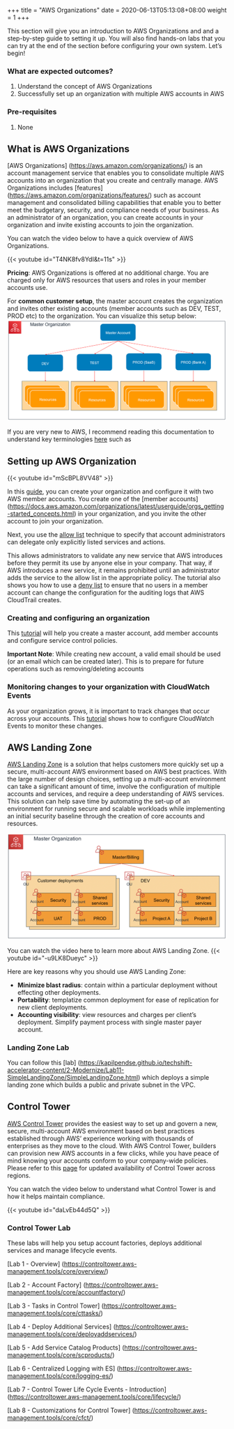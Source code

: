 +++
title = "AWS Organizations"
date =  2020-06-13T05:13:08+08:00
weight = 1
+++

This section will give you an introduction to AWS Organizations and and a step-by-step guide to setting it up. You will also find hands-on labs that you can try at the end of the section before configuring your own system. Let’s begin!

### What are expected outcomes?

1. Understand the concept of AWS Organizations
2. Successfully set up an organization with multiple AWS accounts in AWS

### Pre-requisites

1. None

## What is AWS Organizations

[AWS Organizations] (https://aws.amazon.com/organizations/) is an account management service that enables you to consolidate multiple AWS accounts into an organization that you create and centrally manage. AWS Organizations includes [features] (https://aws.amazon.com/organizations/features/) such as account management and consolidated billing capabilities that enable you to better meet the budgetary, security, and compliance needs of your business. As an administrator of an organization, you can create accounts in your organization and invite existing accounts to join the organization.

You can watch the video below to have a quick overview of AWS Organizations.

{{< youtube id="T4NK8fv8YdI&t=11s" >}}

**Pricing**: AWS Organizations is offered at no additional charge. You are charged only for AWS resources that users and roles in your member accounts use.

For **common customer setup**, the master account creates the organization and invites other existing accounts (member accounts such as DEV, TEST, PROD etc) to the organization. You can visualize this setup below:
![Basic organization setup](../img/AWSOrganization_basicSetup.png)

If you are very new to AWS, I recommend reading this documentation to understand key terminologies [here](https://docs.aws.amazon.com/organizations/latest/userguide/orgs_getting-started_concepts.html) such as

## Setting up AWS Organization

{{< youtube id="mScBPL8VV48" >}}

In this [guide](https://aws.amazon.com/premiumsupport/knowledge-center/get-started-organizations/), you can create your organization and configure it with two AWS member accounts. You create one of the [member accounts] (https://docs.aws.amazon.com/organizations/latest/userguide/orgs_getting-started_concepts.html) in your organization, and you invite the other account to join your organization. 

Next, you use the [allow list](https://docs.aws.amazon.com/organizations/latest/userguide/orgs_getting-started_concepts.html#allowlist) technique to specify that account administrators can delegate only explicitly listed services and actions. 

This allows administrators to validate any new service that AWS introduces before they permit its use by anyone else in your company. That way, if AWS introduces a new service, it remains prohibited until an administrator adds the service to the allow list in the appropriate policy. The tutorial also shows you how to use a [deny list](https://docs.aws.amazon.com/organizations/latest/userguide/orgs_getting-started_concepts.html#denylist) to ensure that no users in a member account can change the configuration for the auditing logs that AWS CloudTrail creates.

### Creating and configuring an organization

This [tutorial](https://docs.aws.amazon.com/organizations/latest/userguide/orgs_tutorials_basic.html) will help you create a master account, add member accounts and configure service control policies.

**Important Note**:
While creating new account, a valid email should be used (or an email which can be created later). This is to prepare for future operations such as removing/deleting accounts

### Monitoring changes to your organization with CloudWatch Events

As your organization grows, it is important to track changes that occur across your accounts. This [tutorial](https://docs.aws.amazon.com/organizations/latest/userguide/orgs_tutorials_cwe.html) shows how to configure CloudWatch Events to monitor these changes.

## AWS Landing Zone

[AWS Landing Zone](https://aws.amazon.com/answers/aws-landing-zone/) is a solution that helps customers more quickly set up a secure, multi-account AWS environment based on AWS best practices. With the large number of design choices, setting up a multi-account environment can take a significant amount of time, involve the configuration of multiple accounts and services, and require a deep understanding of AWS services. This solution can help save time by automating the set-up of an environment for running secure and scalable workloads while implementing an initial security baseline through the creation of core accounts and resources.

![Image: AWS Organizations accounts](../img/AWSOrganization_accounts.png)

You can watch the video here to learn more about AWS Landing Zone.
{{< youtube id="-u9LK8Dueyc" >}}

Here are key reasons why you should use AWS Landing Zone:

* **Minimize blast radius**: contain within a particular deployment without effecting other deployments.
* **Portability**: templatize common deployment for ease of replication for new client deployments.
* **Accounting visibility**: view resources and charges per client’s deployment. Simplify payment process with single master payer account.

### Landing Zone Lab 

You can follow this [lab] (https://kapilpendse.github.io/techshift-accelerator-content/2-Modernize/Lab11-SimpleLandingZone/SimpleLandingZone.html) which deploys a simple landing zone which builds a public and private subnet in the VPC.

## Control Tower

[AWS Control Tower](https://aws.amazon.com/controltower/) provides the easiest way to set up and govern a new, secure, multi-account AWS environment based on best practices established through AWS’ experience working with thousands of enterprises as they move to the cloud. With AWS Control Tower, builders can provision new AWS accounts in a few clicks, while you have peace of mind knowing your accounts conform to your company-wide policies. Please refer to this [page](https://aws.amazon.com/about-aws/global-infrastructure/regional-product-services/) for updated availability of Control Tower across regions.

You can watch the video below to understand what Control Tower is and how it helps maintain compliance.

{{< youtube id="daLvEb44d5Q" >}}

### Control Tower Lab 

These labs will help you setup account factories, deploys additional services and manage lifecycle events.

[Lab 1 - Overview] (https://controltower.aws-management.tools/core/overview/)

[Lab 2 - Account Factory] (https://controltower.aws-management.tools/core/accountfactory/)

[Lab 3 - Tasks in Control Tower] (https://controltower.aws-management.tools/core/cttasks/)

[Lab 4 - Deploy Additional Services] (https://controltower.aws-management.tools/core/deployaddservices/)

[Lab 5 - Add Service Catalog Products] (https://controltower.aws-management.tools/core/scproducts/)

[Lab 6 - Centralized Logging with ES] (https://controltower.aws-management.tools/core/logging-es/)

[Lab 7 - Control Tower Life Cycle Events - Introduction] (https://controltower.aws-management.tools/core/lifecycle/)

[Lab 8 - Customizations for Control Tower] (https://controltower.aws-management.tools/core/cfct/)
